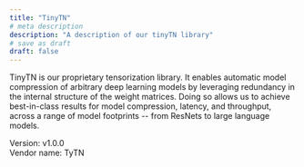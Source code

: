 ```yaml
---
title: "TinyTN"
# meta description
description: "A description of our tinyTN library"
# save as draft
draft: false
---
```


TinyTN is our proprietary tensorization library. 
It enables automatic model compression of arbitrary deep learning models by leveraging redundancy in the internal structure of the weight matrices. 
Doing so allows us to achieve best-in-class results for model compression, latency, and throughput, across a range of model footprints -- from ResNets to large language models.

Version: v1.0.0
<br>
Vendor name: TyTN
